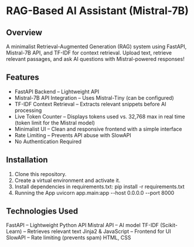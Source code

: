 # RAG-Based AI Assistant (Mistral-7B)

## Overview
A minimalist Retrieval-Augmented Generation (RAG) system using FastAPI, Mistral-7B API, and TF-IDF for context retrieval.
Upload text, retrieve relevant passages, and ask AI questions with Mistral-powered responses!

## Features
- FastAPI Backend – Lightweight API
- Mistral-7B API Integration – Uses Mistral-Tiny (can be configured)
- TF-IDF Context Retrieval – Extracts relevant snippets before AI processing
- Live Token Counter – Displays tokens used vs. 32,768 max in real time (token limit for the Mistral model)
- Minimalist UI – Clean and responsive frontend with a simple interface
- Rate Limiting – Prevents API abuse with SlowAPI
- No Authentication Required

## Installation
1. Clone this repository.
2. Create a virtual environment and activate it.
3. Install dependencies in requirements.txt:
    pip install -r requirements.txt
4. Running the App
    uvicorn app.main:app --host 0.0.0.0 --port 8000

## Technologies Used
FastAPI – Lightweight Python API
Mistral API – AI model
TF-IDF (Scikit-Learn) – Retrieves relevant text
Jinja2 & JavaScript – Frontend for UI
SlowAPI – Rate limiting (prevents spam)
HTML, CSS
